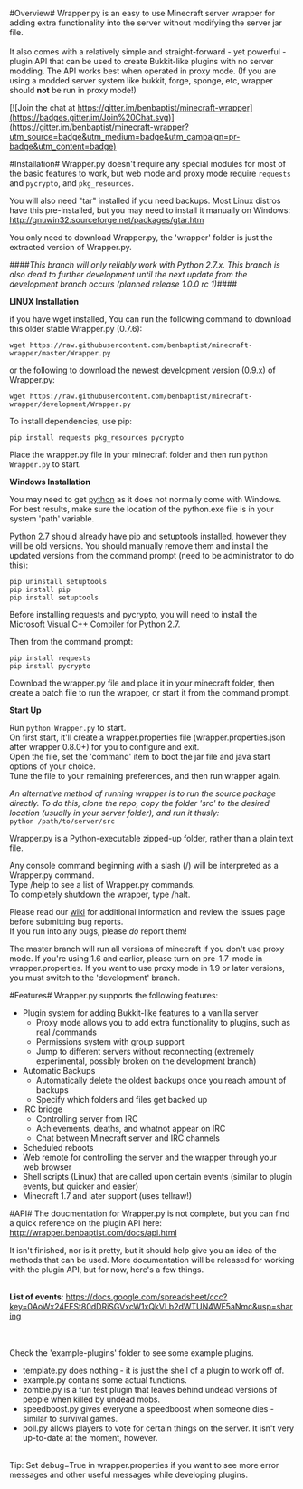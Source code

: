 #Overview#
Wrapper.py is an easy to use Minecraft server wrapper for adding extra functionality into the server without modifying the server jar file.
</br></br>It also comes with a relatively simple and straight-forward - yet powerful - plugin API that can be used to create Bukkit-like plugins with no server modding.  The API works best when operated in proxy mode. (If you are using a modded server system like bukkit, forge, sponge, etc, wrapper should __not__ be run in proxy mode!)

[![Join the chat at https://gitter.im/benbaptist/minecraft-wrapper](https://badges.gitter.im/Join%20Chat.svg)](https://gitter.im/benbaptist/minecraft-wrapper?utm_source=badge&utm_medium=badge&utm_campaign=pr-badge&utm_content=badge)

#Installation#
Wrapper.py doesn't require any special modules for most of the basic features to work, but web mode and proxy mode require `requests` and `pycrypto`, and `pkg_resources`.

You will also need "tar" installed if you need backups. Most Linux distros have this pre-installed, but you may need to install it manually on Windows: http://gnuwin32.sourceforge.net/packages/gtar.htm

You only need to download Wrapper.py, the 'wrapper' folder is just the extracted version of Wrapper.py.</br>

####*This branch will only reliably work with Python 2.7.x.*  *This branch is also dead to further development until the next update from the development branch occurs (planned release 1.0.0 rc 1)*####

**LINUX Installation**

if you have wget installed, You can run the following command to download this older stable Wrapper.py (0.7.6):

`wget https://raw.githubusercontent.com/benbaptist/minecraft-wrapper/master/Wrapper.py`

or the following to download the newest development version (0.9.x) of Wrapper.py:

`wget https://raw.githubusercontent.com/benbaptist/minecraft-wrapper/development/Wrapper.py`

To install dependencies, use pip:

`pip install requests pkg_resources pycrypto`

Place the wrapper.py file in your minecraft folder and then run `python Wrapper.py` to start.


**Windows Installation**

You may need to get [python](https://www.python.org/downloads/) as it does not normally come with Windows.<br>
For best results, make sure the location of the python.exe file is in your system 'path' variable.


Python 2.7 should already have pip and setuptools installed, however they will be old versions.  You should manually remove them and install the updated versions from the command prompt (need to be administrator to do this):
```
pip uninstall setuptools
pip install pip
pip install setuptools
```

Before installing requests and pycrypto, you will need to install the [Microsoft Visual C++ Compiler for Python 2.7](http://www.microsoft.com/en-us/download/details.aspx?id=44266).

Then from the command prompt:
```
pip install requests
pip install pycrypto
```

Download the wrapper.py file and place it in your minecraft folder, then create a batch file to run the wrapper, or start it from the command prompt.


**Start Up**

Run `python Wrapper.py` to start.<br>
On first start, it'll create a wrapper.properties file  (wrapper.properties.json after wrapper 0.8.0+) for you to configure and exit.<br>
Open the file, set the 'command' item to boot the jar file and java start options of your choice.<br>
Tune the file to your remaining preferences, and then run wrapper again.

_An alternative method of running wrapper is to run the source package directly.  To do this, clone the repo, copy the folder 'src' to the desired location (usually in your server folder), and run it thusly:_<br>
`python /path/to/server/src`


Wrapper.py is a Python-executable zipped-up folder, rather than a plain text file.


Any console command beginning with a slash (/) will be interpreted as a Wrapper.py command.<br>
Type /help to see a list of Wrapper.py commands.<br>
To completely shutdown the wrapper, type /halt.</br>

Please read our [wiki](https://github.com/benbaptist/minecraft-wrapper/wiki) for additional information and review the issues page before submitting bug reports.<br>
If you run into any bugs, please _do_ report them!

The master branch will run all versions of minecraft if you don't use proxy mode. If you're using 1.6 and earlier, please turn on pre-1.7-mode in wrapper.properties.  If you want to use proxy mode in 1.9 or later versions, you must switch to the 'development' branch.

#Features#
Wrapper.py supports the following features:
- Plugin system for adding Bukkit-like features to a vanilla server
  - Proxy mode allows you to add extra functionality to plugins, such as real /commands
  - Permissions system with group support
  - Jump to different servers without reconnecting (extremely experimental, possibly broken on the development branch)
- Automatic Backups
  - Automatically delete the oldest backups once you reach amount of backups
  - Specify which folders and files get backed up
- IRC bridge
  - Controlling server from IRC
  - Achievements, deaths, and whatnot appear on IRC
  - Chat between Minecraft server and IRC channels
- Scheduled reboots
- Web remote for controlling the server and the wrapper through your web browser
- Shell scripts (Linux) that are called upon certain events (similar to plugin events, but quicker and easier)
- Minecraft 1.7 and later support (uses tellraw!)

#API#
The doucmentation for Wrapper.py is not complete, but you can find a quick reference on the plugin API here:
</br><a href="http://wrapper.benbaptist.com/docs/api.html">http://wrapper.benbaptist.com/docs/api.html</a>

It isn't finished, nor is it pretty, but it should help give you an idea of the methods that can be used. More documentation will be released for working with the plugin API, but for now, here's a few things.</br></br>

<b>List of events</b>: https://docs.google.com/spreadsheet/ccc?key=0AoWx24EFSt80dDRiSGVxcW1xQkVLb2dWTUN4WE5aNmc&usp=sharing</br>

</br></br>Check the 'example-plugins' folder to see some example plugins.
<ul>
<li>template.py does nothing - it is just the shell of a plugin to work off of.</li>
<li>example.py contains some actual functions. </li>
<li>zombie.py is a fun test plugin that leaves behind undead versions of people when killed by undead mobs.</li>
<li>speedboost.py gives everyone a speedboost when someone dies - similar to survival games.</li>
<li>poll.py allows players to vote for certain things on the server. It isn't very up-to-date at the moment, however. </li>
</ul>
</br>Tip: Set debug=True in wrapper.properties if you want to see more error messages and other useful messages while developing plugins.
